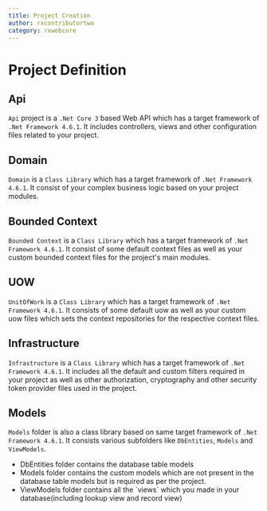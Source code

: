 ```yaml
---
title: Project Creation
author: rxcontributortwo
category: rxwebcore
---
```


# Project Definition

## Api

`Api` project is a `.Net Core 3` based Web API which has a target framework of `.Net Framework 4.6.1`. It includes controllers, views and other configuration files related to your project.

## Domain

`Domain` is a `Class Library` which has a target framework of `.Net Framework 4.6.1`. It consist of your complex business logic based on your project modules.

## Bounded Context

`Bounded Context` is a `Class Library` which has a target framework of `.Net Framework 4.6.1`. It consist of some default context files as well as your custom bounded context files for the project's main modules.

## UOW

`UnitOfWork` is a `Class Library` which has a target framework of `.Net Framework 4.6.1`. It consists of some default uow as well as your custom uow files which sets the context repositories for the respective context files.

## Infrastructure

`Infrastructure` is a `Class Library` which has a target framework of `.Net Framework 4.6.1`. It includes all the default and custom filters required in your project as well as other authorization, cryptography and other security token provider files used in the project.

## Models

`Models` folder is also a class library based on same target framework of `.Net Framework 4.6.1`. It consists various subfolders like `DbEntities`, `Models` and `ViewModels`. 

<ul>
    <li>DbEntities folder contains the database table models</li>
    <li>Models folder contains the custom models which are not present in the database table models but is required as per the project.</li>
    <li>ViewModels folder contains all the `views` which you made in your database(including lookup view and record view)</li>
</ul>
